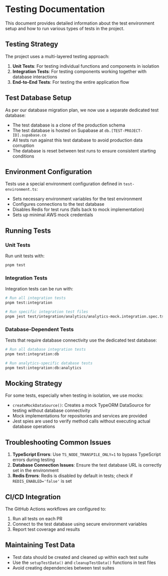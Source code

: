 # Testing Documentation

This document provides detailed information about the test environment setup and how to run various types of tests in the project.

## Testing Strategy

The project uses a multi-layered testing approach:

1. **Unit Tests**: For testing individual functions and components in isolation
2. **Integration Tests**: For testing components working together with database interactions
3. **End-to-End Tests**: For testing the entire application flow

## Test Database Setup

As per our database migration plan, we now use a separate dedicated test database:

- The test database is a clone of the production schema
- The test database is hosted on Supabase at `db.[TEST-PROJECT-ID].supabase.co`
- All tests run against this test database to avoid production data corruption
- The database is reset between test runs to ensure consistent starting conditions

## Environment Configuration

Tests use a special environment configuration defined in `test-environment.ts`:

- Sets necessary environment variables for the test environment
- Configures connections to the test database
- Disables Redis for test runs (falls back to mock implementation)
- Sets up minimal AWS mock credentials

## Running Tests

### Unit Tests

Run unit tests with:

```bash
pnpm test
```

### Integration Tests

Integration tests can be run with:

```bash
# Run all integration tests
pnpm test:integration

# Run specific integration test files
pnpm jest test/integration/analytics/analytics-mock.integration.spec.ts
```

### Database-Dependent Tests

Tests that require database connectivity use the dedicated test database:

```bash
# Run all database integration tests
pnpm test:integration:db

# Run analytics-specific database tests
pnpm test:integration:db:analytics
```

## Mocking Strategy

For some tests, especially when testing in isolation, we use mocks:

- `createMockDataSource()`: Creates a mock TypeORM DataSource for testing without database connectivity
- Mock implementations for repositories and services are provided
- Jest spies are used to verify method calls without executing actual database operations

## Troubleshooting Common Issues

1. **TypeScript Errors**: Use `TS_NODE_TRANSPILE_ONLY=1` to bypass TypeScript errors during testing
2. **Database Connection Issues**: Ensure the test database URL is correctly set in the environment
3. **Redis Errors**: Redis is disabled by default in tests; check if `REDIS_ENABLED='false'` is set

## CI/CD Integration

The GitHub Actions workflows are configured to:

1. Run all tests on each PR
2. Connect to the test database using secure environment variables
3. Report test coverage and results

## Maintaining Test Data

- Test data should be created and cleaned up within each test suite
- Use the `setupTestData()` and `cleanupTestData()` functions in test files
- Avoid creating dependencies between test suites 